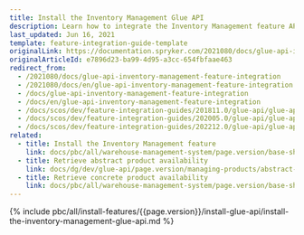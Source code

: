 ```yaml
---
title: Install the Inventory Management Glue API
description: Learn how to integrate the Inventory Management feature API into a Spryker project.
last_updated: Jun 16, 2021
template: feature-integration-guide-template
originalLink: https://documentation.spryker.com/2021080/docs/glue-api-inventory-management-feature-integration
originalArticleId: e7896d23-ba99-4d95-a3cc-654fbfaae463
redirect_from:
  - /2021080/docs/glue-api-inventory-management-feature-integration
  - /2021080/docs/en/glue-api-inventory-management-feature-integration
  - /docs/glue-api-inventory-management-feature-integration
  - /docs/en/glue-api-inventory-management-feature-integration
  - /docs/scos/dev/feature-integration-guides/201811.0/glue-api/glue-api-inventory-management-feature-integration.html
  - /docs/scos/dev/feature-integration-guides/202005.0/glue-api/glue-api-inventory-management-feature-integration.html
  - /docs/scos/dev/feature-integration-guides/202212.0/glue-api/glue-api-inventory-management-feature-integration.html
related:
  - title: Install the Inventory Management feature
    link: docs/pbc/all/warehouse-management-system/page.version/base-shop/install-and-upgrade/install-features/install-the-inventory-management-feature.html
  - title: Retrieve abstract product availability
    link: docs/dg/dev/glue-api/page.version/managing-products/abstract-products/retrieving-abstract-product-availability.html
  - title: Retrieve concrete product availability
    link: docs/pbc/all/warehouse-management-system/page.version/base-shop/manage-using-glue-api/glue-api-retrieve-concrete-product-availability.html
---
```


{% include pbc/all/install-features/{{page.version}}/install-glue-api/install-the-inventory-management-glue-api.md %} <!-- To edit, see /_includes/pbc/all/install-features/202212.0/install-glue-api/install-the-inventory-management-glue-api.md -->
